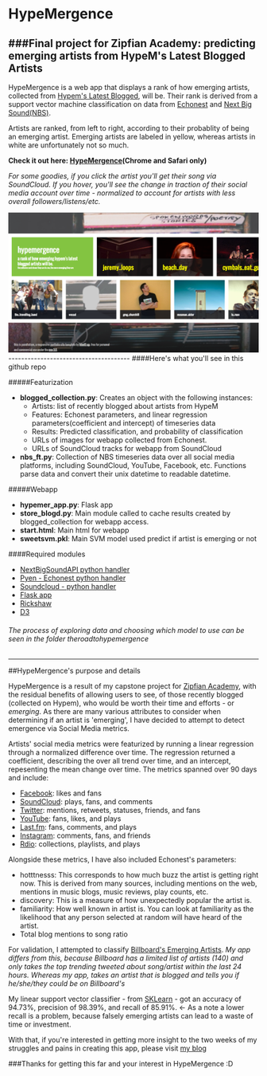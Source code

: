 HypeMergence
======================

###Final project for Zipfian Academy: predicting emerging artists from HypeM's Latest Blogged Artists
--------------------------------------

HypeMergence is a web app that displays a rank of how emerging artists, collected from [Hypem's Latest Blogged](http://hypem.com/latest/noremix), will be. Their rank is derived from a support vector machine classification on data from [Echonest](http://the.echonest.com/) and [Next Big Sound(NBS)](https://www.nextbigsound.com/).

Artists are ranked, from left to right, according to their probablity of being an emerging artist. Emerging artists are labeled in yellow, whereas artists in white are unfortunately not so much. 

**Check it out here: [HypeMergence](http://bit.ly/hypemergencez)(Chrome and Safari only)**

*For some goodies, if you click the artist you'll get their song via SoundCloud. If you hover, you'll see the change in traction of their social media account over time - normalized to account for artists with less overall followers/listens/etc.*

<img src="https://raw.githubusercontent.com/dubtran/hypemergence/master/imgs/Screen%20Shot%202014-07-29%20at%2011.48.26%20PM.png">
--------------------------------------
####Here's what you'll see in this github repo

#####Featurization

- **blogged_collection.py**: Creates an object with the following instances: 
	- Artists: list of recently blogged about artists from HypeM
	- Features: Echonest parameters, and linear regression parameters(coefficient and intercept) of timeseries data
	- Results: Predicted classification, and probability of classification 
	- URLs of images for webapp collected from Echonest.
	- URLs of SoundCloud tracks for webapp from SoundCloud
- **nbs_ft.py**: Collection of NBS timeseries data over all social media platforms, including SoundCloud, YouTube, Facebook, etc. Functions parse data and convert their unix datetime to readable datetime. 

#####Webapp

- **hypemer_app.py**: Flask app
- **store_blogd.py**: Main module called to cache results created by blogged_collection for webapp access. 
- **start.html**: Main html for webapp
- **sweetsvm.pkl**: Main SVM model used predict if artist is emerging or not

####Required modules
* [NextBigSoundAPI python handler](https://github.com/buckheroux/NBS-API-Python)
* [Pyen - Echonest python handler](https://github.com/echonest/pyen)
* [Soundcloud - python handler](https://github.com/soundcloud/soundcloud-python)
* [Flask app](http://flask.pocoo.org/)
* [Rickshaw](https://github.com/shutterstock/rickshaw)
* [D3](https://d3js.org/)

###### *The process of exploring data and choosing which model to use can be seen in the folder theroadtohypemergence* 


----------------

##HypeMergence's purpose and details

HypeMergence is a result of my capstone project for [Zipfian Academy](http://www.zipfianacademy.com/), with the residual benefits of allowing users to see, of those recently blogged (collected on Hypem), who would be worth their time and efforts - or *emerging*. As there are many various attributes to consider when determining if an artist is 'emerging', I have decided to attempt to detect emergence via Social Media metrics. 

Artists' social media metrics were featurized by running a linear regression through a normalized difference over time. The regression returned a coefficient, describing the over all trend over time, and an intercept, repesenting the mean change over time. The metrics spanned over 90 days and include:

- <u>Facebook</u>: likes and fans
- <u>SoundCloud</u>: plays, fans, and comments
- <u>Twitter</u>: mentions, retweets, statuses, friends, and fans
- <u>YouTube</u>: fans, likes, and plays
- <u>Last.fm</u>: fans, comments, and plays
- <u>Instagram</u>: comments, fans, and friends 
- <u>Rdio</u>: collections, playlists, and plays
	 
Alongside these metrics, I have also included Echonest's parameters:

- hotttnesss: This corresponds to how much buzz the artist is getting right now. This is derived from many sources, including mentions on the web, mentions in music blogs, music reviews, play counts, etc.
- discovery: This is a measure of how unexpectedly popular the artist is.
- familiarity: How well known in artist is. You can look at familiarity as the likelihood that any person selected at random will have heard of the artist.
- Total blog mentions to song ratio 

For validation, I attempted to classify [Billboard's Emerging Artists](http://realtime.billboard.com/?chart=emergingartists). *My app differs from this, because Billboard has a limited list of artists (140) and only takes the top trending tweeted about song/artist within the last 24 hours. Whereas my app, takes an artist that is blogged and tells you if he/she/they  could be on Billboard's*

My linear support vector classifier - from [SKLearn](http://scikit-learn.org/stable/modules/generated/sklearn.svm.SVC.html) - got an accuracy of 94.73%, precision of 98.39%, and recall of 85.91%. <- As a note a lower recall is a problem, because falsely emerging artists can lead to a waste of time or investment. 

With that, if you're interested in getting more insight to the two weeks of my struggles and pains in creating this app, please visit [my blog](http://www.medium.com/@dubtran)

###Thanks for getting this far and your interest in HypeMergence :D 
